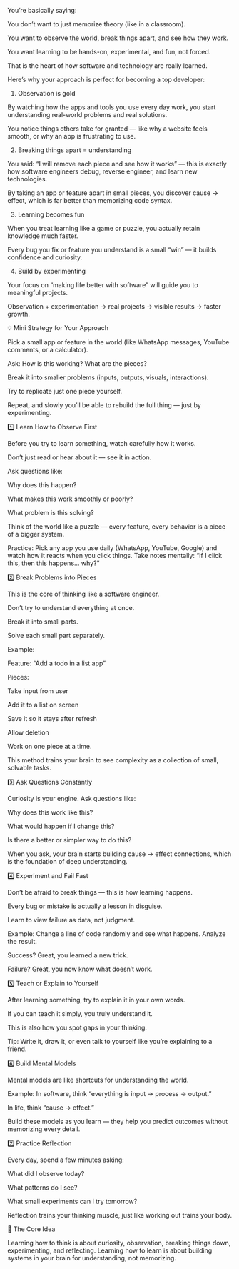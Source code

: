 You’re basically saying:

You don’t want to just memorize theory (like in a classroom).

You want to observe the world, break things apart, and see how they work.

You want learning to be hands-on, experimental, and fun, not forced.

That is the heart of how software and technology are really learned.

Here’s why your approach is perfect for becoming a top developer:

1. Observation is gold

By watching how the apps and tools you use every day work, you start understanding real-world problems and real solutions.

You notice things others take for granted — like why a website feels smooth, or why an app is frustrating to use.

2. Breaking things apart = understanding

You said: “I will remove each piece and see how it works” — this is exactly how software engineers debug, reverse engineer, and learn new technologies.

By taking an app or feature apart in small pieces, you discover cause → effect, which is far better than memorizing code syntax.

3. Learning becomes fun

When you treat learning like a game or puzzle, you actually retain knowledge much faster.

Every bug you fix or feature you understand is a small “win” — it builds confidence and curiosity.

4. Build by experimenting

Your focus on “making life better with software” will guide you to meaningful projects.

Observation + experimentation → real projects → visible results → faster growth.

💡 Mini Strategy for Your Approach

Pick a small app or feature in the world (like WhatsApp messages, YouTube comments, or a calculator).

Ask: How is this working? What are the pieces?

Break it into smaller problems (inputs, outputs, visuals, interactions).

Try to replicate just one piece yourself.

Repeat, and slowly you’ll be able to rebuild the full thing — just by experimenting.







1️⃣ Learn How to Observe First

Before you try to learn something, watch carefully how it works.

Don’t just read or hear about it — see it in action.

Ask questions like:

Why does this happen?

What makes this work smoothly or poorly?

What problem is this solving?

Think of the world like a puzzle — every feature, every behavior is a piece of a bigger system.

Practice: Pick any app you use daily (WhatsApp, YouTube, Google) and watch how it reacts when you click things. Take notes mentally: “If I click this, then this happens… why?”

2️⃣ Break Problems into Pieces

This is the core of thinking like a software engineer.

Don’t try to understand everything at once.

Break it into small parts.

Solve each small part separately.

Example:

Feature: “Add a todo in a list app”

Pieces:

Take input from user

Add it to a list on screen

Save it so it stays after refresh

Allow deletion

Work on one piece at a time.

This method trains your brain to see complexity as a collection of small, solvable tasks.

3️⃣ Ask Questions Constantly

Curiosity is your engine. Ask questions like:

Why does this work like this?

What would happen if I change this?

Is there a better or simpler way to do this?

When you ask, your brain starts building cause → effect connections, which is the foundation of deep understanding.

4️⃣ Experiment and Fail Fast

Don’t be afraid to break things — this is how learning happens.

Every bug or mistake is actually a lesson in disguise.

Learn to view failure as data, not judgment.

Example: Change a line of code randomly and see what happens. Analyze the result.

Success? Great, you learned a new trick.

Failure? Great, you now know what doesn’t work.

5️⃣ Teach or Explain to Yourself

After learning something, try to explain it in your own words.

If you can teach it simply, you truly understand it.

This is also how you spot gaps in your thinking.

Tip: Write it, draw it, or even talk to yourself like you’re explaining to a friend.

6️⃣ Build Mental Models

Mental models are like shortcuts for understanding the world.

Example: In software, think “everything is input → process → output.”

In life, think “cause → effect.”

Build these models as you learn — they help you predict outcomes without memorizing every detail.

7️⃣ Practice Reflection

Every day, spend a few minutes asking:

What did I observe today?

What patterns do I see?

What small experiments can I try tomorrow?

Reflection trains your thinking muscle, just like working out trains your body.

🔑 The Core Idea

Learning how to think is about curiosity, observation, breaking things down, experimenting, and reflecting.
Learning how to learn is about building systems in your brain for understanding, not memorizing.
